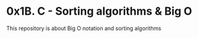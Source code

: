 # 0x1B. C - Sorting algorithms & Big O
This repository is about Big O notation and sorting algorithms

